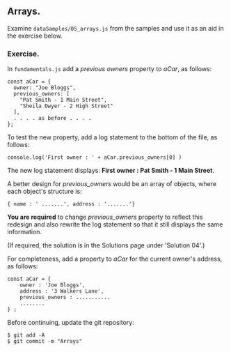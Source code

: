 ## Arrays.

Examine `dataSamples/05_arrays.js` from the samples and use it as an aid in the exercise below.

### Exercise.

In `fundamentals.js` add a *previous owners* property to *aCar*, as follows:
~~~
const aCar = {
  owner: "Joe Bloggs",
  previous_owners: [
    "Pat Smith - 1 Main Street",
    "Sheila Dwyer - 2 High Street"
  ],
  . . . . as before . . . . 
};
~~~

To test the new property, add a log statement to the bottom of the file, as follows:
~~~
console.log('First owner : ' + aCar.previous_owners[0] )
~~~
The new log statement displays: __First owner : Pat Smith - 1 Main Street__.

A better design for *previous_owners* would be an array of objects, where each object's structure is:
~~~
{ name : ' .......', address : '.......'}
~~~
__You are required__ to change *previous_owners* property to reflect this redesign and also rewrite the log statement so that it still displays the same information.

(If required, the solution is in the Solutions page under 'Solution 04'.)

For completeness, add a property to *aCar* for the current owner's address, as follows:
~~~
const aCar = {
	owner : 'Joe Bloggs',
	address : '3 Walkers Lane',
	previous_owners : ...........
	........
} ;
~~~

Before continuing, update the git repository:
~~~ 
$ git add -A
$ git commit -m "Arrays"
~~~
